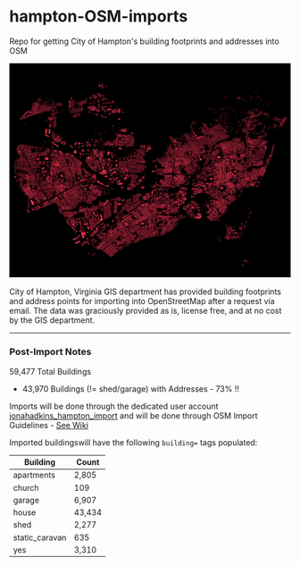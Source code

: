 # hampton-OSM-imports
Repo for getting City of Hampton's building footprints and addresses into OSM

![](https://raw.githubusercontent.com/jonahadkins/hampton-OSM-imports/master/hampton.png)

City of Hampton, Virginia GIS department has provided building footprints and address points for importing into OpenStreetMap after a request via email. The data was graciously provided as is, license free, and at no cost by the GIS department.  

---  
### Post-Import Notes  

59,477 Total Buildings  
* 43,970 Buildings (!= shed/garage) with Addresses - 73%  !!

Imports will be done through the dedicated user account [jonahadkins_hampton_import](https://www.openstreetmap.org/user/jonahadkins_hampton_imports/) and will be done through OSM Import Guidelines - [See Wiki](https://wiki.openstreetmap.org/wiki/City_of_Hampton_Buildings/Address_Import)

Imported buildingswill have the following `building=` tags populated:  

| Building  |   Count |
| ------------- | ------------- |
| apartments  | 2,805  |
| church  | 109  |
| garage  | 6,907  |
| house  | 43,434  |
| shed  | 2,277  |
| static_caravan  | 635  |
| yes  | 3,310  |



